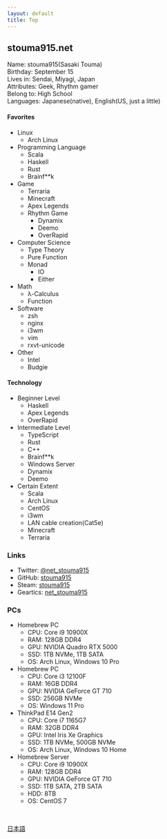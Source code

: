 ```yaml
---
layout: default
title: Top
---
```


## stouma915.net

Name: stouma915(Sasaki Touma)<br>
Birthday: September 15<br>
Lives in: Sendai, Miyagi, Japan<br>
Attributes: Geek, Rhythm gamer<br>
Belong to: High School<br>
Languages: Japanese(native), English(US, just a little)
#### Favorites
- Linux
  - Arch Linux
- Programming Language
  - Scala
  - Haskell
  - Rust
  - Brainf\*\*k
- Game
  - Terraria
  - Minecraft
  - Apex Legends
  - Rhythm Game
    - Dynamix
    - Deemo
    - OverRapid
- Computer Science
  - Type Theory
  - Pure Function
  - Monad
    - IO
    - Either
- Math
  - λ-Calculus
  - Function
- Software
  - zsh
  - nginx
  - i3wm
  - vim
  - rxvt-unicode
- Other
  - Intel
  - Budgie

#### Technology
- Beginner Level
  - Haskell
  - Apex Legends
  - OverRapid
- Intermediate Level
  - TypeScript
  - Rust
  - C++
  - Brainf\*\*k
  - Windows Server
  - Dynamix
  - Deemo
- Certain Extent
  - Scala
  - Arch Linux
  - CentOS
  - i3wm
  - LAN cable creation(Cat5e)
  - Minecraft
  - Terraria

### Links
* Twitter: [@net_stouma915](https://twitter.com/net_stouma915)
* GitHub: [stouma915](https://github.com/stouma915)
* Steam: [stouma915](https://steamcommunity.com/profiles/76561199242758778)
* Geartics: [net_stouma915](https://www.geartics.com/net_stouma915)

### PCs
- Homebrew PC
  - CPU: Core i9 10900X
  - RAM: 128GB DDR4
  - GPU: NVIDIA Quadro RTX 5000
  - SSD: 1TB NVMe, 1TB SATA
  - OS: Arch Linux, Windows 10 Pro
- Homebrew PC
  - CPU: Core i3 12100F
  - RAM: 16GB DDR4
  - GPU: NVIDIA GeForce GT 710
  - SSD: 256GB NVMe
  - OS: Windows 11 Pro
- ThinkPad E14 Gen2
  - CPU: Core i7 1165G7
  - RAM: 32GB DDR4
  - GPU: Intel Iris Xe Graphics
  - SSD: 1TB NVMe, 500GB NVMe
  - OS: Arch Linux, Windows 10 Home
- Homebrew Server
  - CPU: Core i9 10900X
  - RAM: 128GB DDR4
  - GPU: NVIDIA GeForce GT 710
  - SSD: 1TB SATA, 2TB SATA
  - HDD: 8TB
  - OS: CentOS 7

<br>

[日本語](/)

